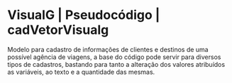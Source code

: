 # VisualG | Pseudocódigo | cadVetorVisualg
Modelo para cadastro de informações de clientes e destinos de uma possível agência de viagens, a base do código pode servir para diversos tipos de cadastros, bastando para tanto a alteração dos valores atribuídos as variáveis, ao texto e a quantidade das mesmas.
